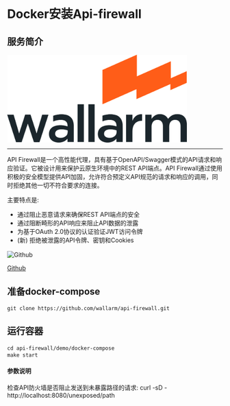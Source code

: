 # **Docker安装Api-firewall** #
## 服务简介 ##

 <img src="./../images/Wallarm_Logo.png" width = "420" alt="Github" align=center />

* * *
 
 API Firewall是一个高性能代理，具有基于OpenAPI/Swagger模式的API请求和响应验证。它被设计用来保护云原生环境中的REST API端点。API Firewall通过使用积极的安全模型提供API加固，允许符合预定义API规范的请求和响应的调用，同时拒绝其他一切不符合要求的连接。

主要特点是:
- 通过阻止恶意请求来确保REST API端点的安全
- 通过阻断畸形的API响应来阻止API数据的泄露
- 为基于OAuth 2.0协议的认证验证JWT访问令牌
- (新) 拒绝被泄露的API令牌、密钥和Cookies

 <img src="https://github.com/favicon.ico" width = "20" alt="Github" align=center />

[ Github ](https://github.com/wallarm/api-firewall)
## 准备docker-compose ##
    git clone https://github.com/wallarm/api-firewall.git
## 运行容器 ##
    cd api-firewall/demo/docker-compose
    make start
#### 参数说明 ####
检查API防火墙是否阻止发送到未暴露路径的请求:
    curl -sD - http://localhost:8080/unexposed/path